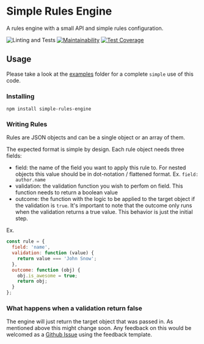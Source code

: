 # Simple Rules Engine

A rules engine with a small API and simple rules configuration.

![Linting and Tests](https://github.com/froi/simple-rules-engine/workflows/Linting%20and%20Tests/badge.svg)
[![Maintainability](https://api.codeclimate.com/v1/badges/40369d8d7cc85a28d475/maintainability)](https://codeclimate.com/github/froi/simple-rules-engine/maintainability)
[![Test Coverage](https://api.codeclimate.com/v1/badges/40369d8d7cc85a28d475/test_coverage)](https://codeclimate.com/github/froi/simple-rules-engine/test_coverage)

## Usage

Please take a look at the [examples](https://github.com/froi/simple-rules-engine/tree/master/examples) folder for a complete `simple` use of this code.

### Installing

`npm install simple-rules-engine`

### Writing Rules

Rules are JSON objects and can be a single object or an array of them.

The expected format is simple by design. Each rule object needs three fields:

- field: the name of the field you want to apply this rule to. For nested objects this value should be in dot-notation / flattened format. Ex. `field: author.name`
- validation: the validation function you wish to perfom on field. This function needs to return a boolean value
- outcome: the function with the logic to be applied to the target object if the validation is `true`. It's important to note that the outcome only runs when the validation returns a true value. This behavior is just the initial step.

Ex.

```javascript
const rule = {
  field: 'name',
  validation: function (value) {
    return value === 'John Snow';
  },
  outcome: function (obj) {
    obj.is_awesome = true;
    return obj;
  }
};
```

### What happens when a validation return false

The engine will just return the target object that was passed in. As mentioned above this might change soon. Any feedback on this would be welcomed as a [Github Issue](https://github.com/froi/simple-rules-engine/issues) using the feedback template.
